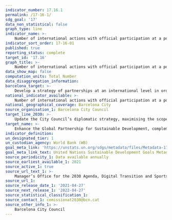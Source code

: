 ```yaml
---
indicator_number: 17.16.1
permalink: /17-16-1/
sdg_goal: '17'
data_non_statistical: false
graph_type: line
indicator_name: >-
    Number of international actions with official participation at a political level
indicator_sort_order: 17-16-01
published: true
reporting_status: complete
target_id: '17.16'
graph_title: >-
    Number of international actions with official participation at a political level
data_show_map: false
computation_units: Total Number
data_disaggregation_information: 
barcelona_target: >-
    Develop a strategy of partnerships at an international level in order to promote the attainment of the 2030 Agenda’s goals
national_indicator_available: >-
    Number of international actions with official participation at a political level
national_geographical_coverage: Barcelona City
source_organisation_1: Barcelona City Council
target_line_2030: >-
    Update the City Council’s diplomatic strategy, maximising the scope and quality of its partnerships in order to contribute to the attainment of the 2030 Agenda’s Sustainable Development Goals. Target value 2030: To be determined 
target_name: >-
    Enhance the Global Partnership for Sustainable Development, complemented by multi-stakeholder partnerships that mobilise and promote the sharing of knowledge, expertise, technologies and financial resources, to provide support for the achievement of the Sustainable Development Goals in all countries, in particular developing countries
indicator_definition:
un_designated_tier: 1
un_custodian_agency: World Bank (WB)
goal_meta_link: 'https://unstats.un.org/sdgs/metadata/files/Metadata-17-16-01.pdf'
goal_meta_link_text: United Nations Sustainable Development Goals Metadata (pdf 894kB)
source_periodicity_1: Data available annually
source_earliest_available_1: 2021
source_active_1: true
source_url_text_1: >-
    Manager’s Office for the 2030 Agenda, Digital Transition and Sports
source_url_1: 
source_release_date_1: '2021-04-27'
source_next_release_1: '2022-04-27'
source_statistical_classification_1: 
source_contact_1: comissionat2030@bcn.cat
source_other_info_1: >-
    Barcelona City Council
---
```

